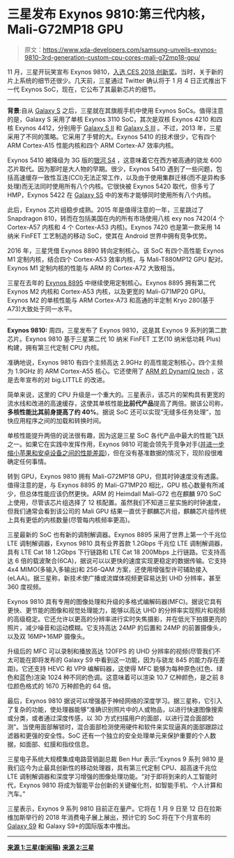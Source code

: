 # 三星发布 Exynos 9810:第三代内核，Mali-G72MP18 GPU

> 原文：<https://www.xda-developers.com/samsung-unveils-exynos-9810-3rd-generation-custom-cpu-cores-mali-g72mp18-gpu/>

11 月，三星开玩笑宣布 Exynos 9810，[入选 CES 2018 创新奖](https://www.xda-developers.com/samsung-announces-exynos-9810-soc-isocell-sensor/)。当时，关于新的片上系统的细节还很少。几天前，三星通过 Twitter 确认将于 1 月 4 日正式推出下一代 Exynos SoC，现在，它公布了其最新芯片的细节。

* * *

**背景**:自从 [Galaxy S](http://xda-developers.com/tag/galaxy-s) 之后，三星就在其旗舰手机中使用 Exynos SoCs。值得注意的是，Galaxy S 采用了单核 Exynos 3110 SoC，其次是双核 Exynos 4210 和四核 Exynos 4412，分别用于 [Galaxy S II](http://xda-developers.com/tag/galaxy-s-ii) 和 [Galaxy S III](http://xda-developers.com/tag/galaxy-s-iii) 。不过，2013 年，三星采用了不同的策略。它采用了手臂的大。Exynos 5410 的技术很少，它有四个 ARM Cortex-A15 性能内核和四个 ARM Cortex-A7 效率内核。

Exynos 5410 被降级为 3G 版的[银河 S4](http://xda-developers.com/tag/galaxy-s4) ，这意味着它在西方被高通的骁龙 600 芯片取代。因为那时是大人物的早期。很少，Exynos 5410 遇到了一些问题，包括高速缓存一致性互连(CCI)无法正常工作，以及由于使用集群迁移(而不是异构多处理)而无法同时使用所有八个内核。它很快被 Exynos 5420 取代，但多亏了 HMP，Exynos 5422 在 [Galaxy S5](http://xda-developers.com/tag/galaxy-s5) 中的发布才能够同时使用所有八个内核。

此后，Exynos 芯片组稳步成熟。2015 年是值得注意的一年，三星跳过了 Snapdragon 810，转而在包括美国在内的所有市场使用八核 exy nos 7420(4 个 Cortex-A57 内核和 4 个 Cortex-A53 内核)。Exynos 7420 也是第一款采用 14 纳米 FinFET 工艺制造的移动 SoC，使其在 Android 世界中拥有竞争优势。

2016 年，三星凭借 Exynos 8890 转向定制核心。该 SoC 有四个高性能 Exynos M1 定制内核，结合四个 Cortex-A53 效率内核，与 Mali-T880MP12 GPU 配对。Exynos M1 定制内核的性能与 ARM 的 Cortex-A72 大致相当。

三星在去年的 [Exynos 8895](https://www.xda-developers.com/samsung-launches-the-exynos-9-series-8895-octa-core-processor-on-10nm-finfet-process-technology/) 中继续使用定制核心。Exynos 8895 拥有第二代 Exynos M2 内核和 Cortex-A53 内核，以及更宽的 Mali-G71MP20 GPU。Exynos M2 的单核性能与 ARM Cortex-A73 和高通的半定制 Kryo 280(基于 A73)大致处于同一水平。

* * *

**Exynos 9810:** 周四，三星发布了 Exynos 9810，这是其 Exynos 9 系列的第二款芯片。Exynos 9810 基于三星第二代 10 纳米 FinFET 工艺(10 纳米低功耗 Plus)构建，拥有第三代定制 CPU 内核。

准确地说，Exynos 9810 有四个主频高达 2.9GHz 的高性能定制核心，四个主频为 1.9GHz 的 ARM Cortex-A55 核心。它还使用了 [ARM 的 DynamIQ tech](https://www.xda-developers.com/arms-dynamiq-focuses-on-performance-efficiency-redundancy-scalability-and-latency/) ，这是去年宣布的对 big.LITTLE 的改进。

简单来说，这里的 CPU 升级是一个重大的。三星表示，该芯片的架构具有更宽的流水线和改进的高速缓存，这使其单核性能**比前代产品**提高了两倍。据该公司称，**多核性能比其前身提高了约 40%**。据说 SoC 还可以实现“无缝多任务处理”，加快应用程序之间的加载和转换时间。

单核性能提升两倍的说法很有趣，因为这是三星 SoC 各代产品中最大的性能飞跃之一。如果它在实践中发挥作用，Exynos 9810 可能会领先于竞争对手([并进一步缩小苹果和安卓设备之间的性能差距](https://www.xda-developers.com/a-widening-gap-the-a10-fusion-puts-a-chokehold-on-qualcomms-prospects/))，但在没有基准数据的情况下，现阶段很难确定任何事情。

转到 GPU，Exynos 9810 拥有 Mali-G72MP18 GPU，但其时钟速度没有透露。值得注意的是，与 Exynos 8895 的 Mali-G71MP20 相比，GPU 核心数量有所减少，但总体性能应该仍然更快。ARM 的 Heimdall Mali-G72 也在麒麟 970 SoC 上使用，尽管该芯片组选择了 12 核配置。虽然我们不知道三星实施的时钟速度，但我们通常会看到该公司的 Mali GPU 结果一直优于麒麟芯片组，麒麟芯片组传统上具有更低的内核数量(尽管每内核频率更高)。

三星最新的 SoC 也有新的调制解调器。Exynos 8895 采用了世界上第一个千兆位 LTE 调制解调器，Exynos 9810 具有业界首款 1.2Gbps 千兆位 LTE 调制解调器，具有 LTE Cat 18 1.2Gbps 下行链路和 LTE Cat 18 200Mbps 上行链路。它支持高达 6 倍的载波聚合(6CA)，据说可以以更快的速度实现更稳定的数据传输。它支持 4x4 MIMO(多输入多输出)和 256-QAM 方案，还使用增强型许可辅助接入(eLAA)。据三星称，新技术使广播或流媒体视频更容易达到 UHD 分辨率，甚至 360 度视频。

Exynos 9810 具有专用的图像处理和升级的多格式编解码器(MFC)。据说它具有更快、更节能的图像和视觉处理能力，能够以高达 UHD 的分辨率实现照片和视频的高级稳定。它还允许以更高的分辨率进行实时失焦摄影，并在低光下拍摄更亮的照片，减少噪音和运动模糊。它支持高达 24MP 的后置和 24MP 的前置摄像头，以及双 16MP+16MP 摄像头。

升级后的 MFC 可以录制和播放高达 120FPS 的 UHD 分辨率的视频(尽管我们不太可能在即将发布的 Galaxy S9 中看到这一功能，因为与骁龙 845 的能力存在差距)。它还支持 HEVC 和 VP9 编解码器，这使得 MFC 能够为每种原色(红色、绿色和蓝色)渲染 1024 种不同的色调。这意味着可以渲染 10.7 亿种颜色，是之前 8 位颜色格式的 1670 万种颜色的 64 倍。

最后，Exynos 9810 据说可以增强基于神经网络的深度学习。据三星称，它引入了复杂的功能，使处理器能够“准确识别照片中的人或物品，以进行快速图像搜索或分类，或者通过深度传感，以 3D 方式扫描用户的面部，以进行混合面部检测”。当使用面部解锁时，混合面部检测使用硬件和软件来实现逼真的面部跟踪过滤器和更强的安全性。SoC 还有一个独立的安全处理单元来保护重要的个人数据，如面部、虹膜和指纹信息。

三星电子系统大规模集成电路营销副总裁 Ben Hur 表示:“Exynos 9 系列 9810 是我们迄今为止最具创新性的移动处理器，具有第三代定制 CPU、超高速千兆位 LTE 调制解调器和深度学习增强的图像处理功能。“对于即将到来的人工智能时代，Exynos 9810 将成为智能平台创新的关键催化剂，如智能手机、个人计算和汽车。”

三星表示，Exynos 9 系列 9810 目前正在量产。它将在 1 月 9 日至 12 日在拉斯维加斯举行的 2018 年消费电子展上展出，预计它的 SoC 将在下个月宣布的 [Galaxy S9](http://xda-developers.com/tag/galaxy-s9) 和 Galaxy S9+的国际版本中推出。

* * *

[**来源 1:三星(新闻稿)**](https://news.samsung.com/global/samsung-optimizes-premium-exynos-9-series-9810-for-ai-applications-and-richer-multimedia-content) [**来源 2:三星**](https://shop-links.co/link/?exclusive=1&publisher_slug=xda&article_name=Samsung+Unveils+the+Exynos+9810%3A+3rd+Generation+Custom+CPU+Cores+and+Mali-G72MP18+GPU&article_url=https%3A%2F%2Fwww.xda-developers.com%2Fsamsung-unveils-exynos-9810-3rd-generation-custom-cpu-cores-mali-g72mp18-gpu%2F&u1=UUxdaUeUpU19782&url=http%3A%2F%2Fwww.samsung.com%2Fsemiconductor%2Fminisite%2Fexynos%2Fproducts%2Fmobileprocessor%2Fexynos-9-series-9810%2F)